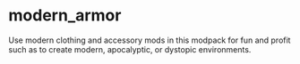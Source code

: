 # modern_armor
Use modern clothing and accessory mods in this modpack for fun and profit such as to create modern, apocalyptic, or dystopic environments.
